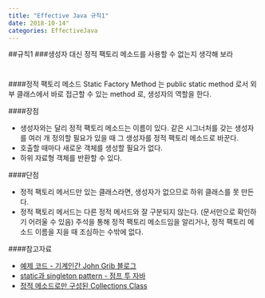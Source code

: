 ```yaml
---
title: "Effective Java 규칙1"
date: 2018-10-14"
categories: EffectiveJava
---
```


##규칙1
###생성자 대신 정적 팩토리 메소드를 사용할 수 없는지 생각해 보라
#

####정적 팩토리 메소드
Static Factory Method 는 public static method 로서 외부 클래스에서 바로 접근할 수 있는 method 로, 생성자의 역할을 한다.

####장점
* 생성자와는 달리 정적 팩토리 메소드는 이름이 있다.
  같은 시그너처를 갖는 생성자를 여러 개 정의할 필요가 있을 때 그 생성자를 정적 팩토리 메소드로 바꾼다.
* 호출할 때마다 새로운 객체를 생성할 필요가 없다.
* 하위 자료형 객체를 반환할 수 있다.

####단점
* 정적 팩토리 메서드만 있는 클래스라면, 생성자가 없으므로 하위 클래스를 못 만든다.
* 정적 팩토리 메서드는 다른 정적 메서드와 잘 구분되지 않는다. (문서만으로 확인하기 어려울 수 있음)
주석을 통해 정적 팩토리 메소드임을 알리거나, 정적 팩토리 메소드 이름을 지을 때 조심하는 수밖에 없다.

####참고자료
* [예제 코드 - 기계인간 John Grib 블로그](https://johngrib.github.io/wiki/static-factory-method-pattern/)
* [static과 singleton pattern - 점프 투 자바](https://wikidocs.net/228)
* [정적 메소드로만 구성된 Collections Class](http://www.incodom.kr/Java/java.util.Collections)
